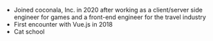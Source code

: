 - Joined coconala, Inc. in 2020 after working as a client/server side engineer for games and a front-end engineer for the travel industry
- First encounter with Vue.js in 2018
- Cat school
